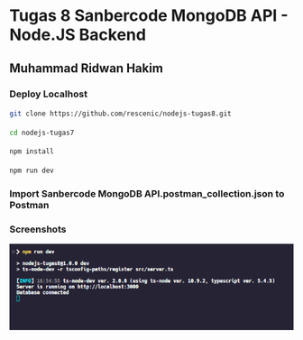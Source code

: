 # Tugas 8 Sanbercode MongoDB API - Node.JS Backend

## Muhammad Ridwan Hakim

### Deploy Localhost

```bash
git clone https://github.com/rescenic/nodejs-tugas8.git

cd nodejs-tugas7

npm install

npm run dev
```

### Import Sanbercode MongoDB API.postman_collection.json to Postman

### Screenshots

![npm run dev](docs/nodejs-tugas-8.png)
